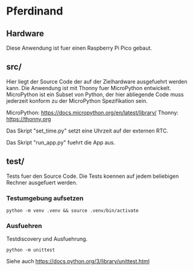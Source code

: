 # Pferdinand

## Hardware 
Diese Anwendung ist fuer einen Raspberry Pi Pico gebaut.

## src/
Hier liegt der Source Code der auf der Zielhardware ausgefuehrt werden kann.
Die Anwendung ist mit Thonny fuer MicroPython entwickelt.
MicroPython ist ein Subset von Python, der hier abliegende Code muss jederzeit
konform zu der MicroPython Spezifikation sein.

MicroPython: https://docs.micropython.org/en/latest/library/
Thonny: https://thonny.org 

Das Skript "set_time.py" setzt eine Uhrzeit auf der externen RTC.

Das Skript "run_app.py" fuehrt die App aus.

## test/
Tests fuer den Source Code.
Die Tests koennen auf jedem beliebigen Rechner ausgefuert werden.

### Testumgebung aufsetzen

    python -m venv .venv && source .venv/bin/activate

### Ausfuehren
Testdiscovery und Ausfuehrung.

    python -m unittest

Siehe auch https://docs.python.org/3/library/unittest.html
